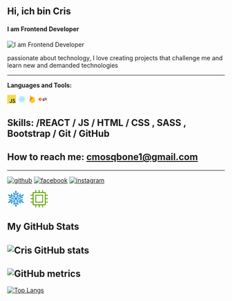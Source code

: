 ## Hi,  ich bin Cris
#### I am Frontend Developer 
![I am Frontend Developer ](https://i.ibb.co/Tkp9j07/Screenshot-1.png) 

passionate about technology, I love creating projects that challenge me and learn new and demanded technologies

---

**Languages and Tools:**  

<code><img height="20" src="https://raw.githubusercontent.com/github/explore/80688e429a7d4ef2fca1e82350fe8e3517d3494d/topics/javascript/javascript.png"></code>
<code><img height="20" src="https://raw.githubusercontent.com/github/explore/80688e429a7d4ef2fca1e82350fe8e3517d3494d/topics/react/react.png"></code>
<code><img height="20" src="https://raw.githubusercontent.com/github/explore/80688e429a7d4ef2fca1e82350fe8e3517d3494d/topics/firebase/firebase.png"></code>
<code><img height="20" src="https://raw.githubusercontent.com/github/explore/80688e429a7d4ef2fca1e82350fe8e3517d3494d/topics/git/git.png"></code>

## Skills: /REACT / JS / HTML / CSS , SASS , Bootstrap / Git / GitHub
## How to reach me: cmosqbone1@gmail.com 

---

[<img src='https://cdn.jsdelivr.net/npm/simple-icons@3.0.1/icons/github.svg' alt='github' height='40'>](https://github.com/Cris-DE)  [<img src='https://cdn.jsdelivr.net/npm/simple-icons@3.0.1/icons/facebook.svg' alt='facebook' height='40'>](https://www.facebook.com/cristian.mosquera.9279807)  [<img src='https://cdn.jsdelivr.net/npm/simple-icons@3.0.1/icons/instagram.svg' alt='instagram' height='40'>](https://www.instagram.com/chrisdevelopergermany/)  

<a href='https://archiveprogram.github.com/'><img src='https://raw.githubusercontent.com/acervenky/animated-github-badges/master/assets/acbadge.gif' width='40' height='40'></a> <a href='https://docs.github.com/en/developers'><img src='https://raw.githubusercontent.com/acervenky/animated-github-badges/master/assets/devbadge.gif' width='40' height='40'></a> 


## My GitHub Stats
![Cris GitHub stats](https://github-readme-stats.vercel.app/api?username=Cris-DE&bg_color=30,e96443,904e95&title_color=fff&text_color=fff)
---
![GitHub metrics](https://metrics.lecoq.io/Cris-DE)
---
[![Top Langs](https://github-readme-stats.vercel.app/api/top-langs/?username=Cris-DE)](https://github.com/Cris-DE/github-readme-stats)




